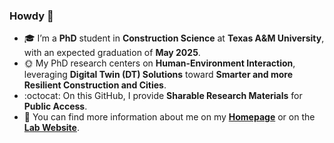### Howdy 👋
- 🎓 I’m a **PhD** student in **Construction Science** at **Texas A&M University**, with an expected graduation of **May 2025**.
- 🌞 My PhD research centers on **Human-Environment Interaction**, leveraging **Digital Twin (DT) Solutions**
toward **Smarter and more Resilient Construction and Cities**.
- :octocat: On this GitHub, I provide **Sharable Research Materials** for **Public Access**. </br>
- 👯 You can find more information about me on my [**Homepage**](https://yoojunt.github.io/) or on the [**Lab Website**](https://www.hamresearchgroup.com/).
